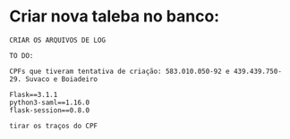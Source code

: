 # Criar nova taleba no banco:

```
CRIAR OS ARQUIVOS DE LOG 

TO DO:
 
CPFs que tiveram tentativa de criação: 583.010.050-92 e 439.439.750-29. Suvaco e Boiadeiro

Flask==3.1.1
python3-saml==1.16.0
flask-session==0.8.0

tirar os traços do CPF

```